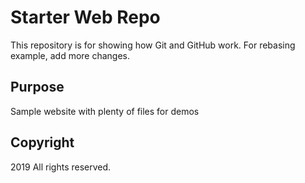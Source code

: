 # Starter Web Repo

This repository is for showing how Git and GitHub work. For rebasing example, add more changes.

## Purpose

Sample website with plenty of files for demos

## Copyright

2019 All rights reserved.